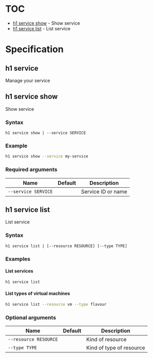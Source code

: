 # TOC

  * [h1 service show](#h1-service-show) - Show service
  * [h1 service list](#h1-service-list) - List service


# Specification

## h1 service

Manage your service

## h1 service show

Show service

### Syntax

```h1 service show | --service SERVICE```

### Example


```bash
h1 service show --service my-service
```

### Required arguments

| Name | Default | Description |
| ---- | ------- | ----------- |
| ```--service SERVICE``` |  | Service ID or name |

## h1 service list

List service

### Syntax

```h1 service list | [--resource RESOURCE] [--type TYPE]```

### Examples


#### List services

```bash
h1 service list
```

#### List types of virtual machines

```bash
h1 service list --resource vm --type flavour 
```

### Optional arguments

| Name | Default | Description |
| ---- | ------- | ----------- |
| ```--resource RESOURCE``` |  | Kind of resource |
| ```--type TYPE``` |  | Kind of type of resource |

